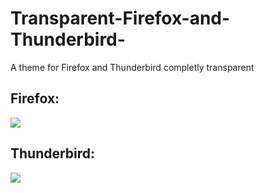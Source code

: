# Transparent-Firefox-and-Thunderbird-
A theme for Firefox and Thunderbird completly transparent

## Firefox:

![](https://github.com/MiguelRAvila/Transparent-Firefox-and-Thunderbird-/blob/master/Images/Firefox.png)

## Thunderbird: 

![](https://github.com/MiguelRAvila/Transparent-Firefox-and-Thunderbird-/blob/master/Images/Thunderbird.png)
